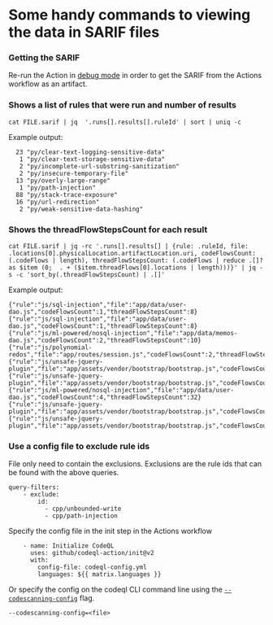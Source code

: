 # Some handy commands to viewing the data in SARIF files

### Getting the SARIF
Re-run the Action in [debug mode](https://docs.github.com/en/actions/monitoring-and-troubleshooting-workflows/enabling-debug-logging) in order to get the SARIF from the Actions workflow as an artifact.

### Shows a list of rules that were run and number of results
```
cat FILE.sarif | jq  '.runs[].results[].ruleId' | sort | uniq -c
```
Example output:
```
  23 "py/clear-text-logging-sensitive-data"
   1 "py/clear-text-storage-sensitive-data"
   2 "py/incomplete-url-substring-sanitization"
   2 "py/insecure-temporary-file"
  13 "py/overly-large-range"
   1 "py/path-injection"
  88 "py/stack-trace-exposure"
  16 "py/url-redirection"
   2 "py/weak-sensitive-data-hashing"
```

### Shows the threadFlowStepsCount for each result
```
cat FILE.sarif | jq -rc '.runs[].results[] | {rule: .ruleId, file: .locations[0].physicalLocation.artifactLocation.uri, codeFlowsCount: (.codeFlows | length), threadFlowStepsCount: (.codeFlows | reduce .[]? as $item (0;  . + ($item.threadFlows[0].locations | length)))}' | jq -s -c 'sort_by(.threadFlowStepsCount) | .[]'
```
Example output:
```
{"rule":"js/sql-injection","file":"app/data/user-dao.js","codeFlowsCount":1,"threadFlowStepsCount":8}
{"rule":"js/sql-injection","file":"app/data/user-dao.js","codeFlowsCount":1,"threadFlowStepsCount":8}
{"rule":"js/ml-powered/nosql-injection","file":"app/data/memos-dao.js","codeFlowsCount":2,"threadFlowStepsCount":10}
{"rule":"js/polynomial-redos","file":"app/routes/session.js","codeFlowsCount":2,"threadFlowStepsCount":14}
{"rule":"js/unsafe-jquery-plugin","file":"app/assets/vendor/bootstrap/bootstrap.js","codeFlowsCount":2,"threadFlowStepsCount":26}
{"rule":"js/unsafe-jquery-plugin","file":"app/assets/vendor/bootstrap/bootstrap.js","codeFlowsCount":2,"threadFlowStepsCount":31}
{"rule":"js/ml-powered/nosql-injection","file":"app/data/user-dao.js","codeFlowsCount":4,"threadFlowStepsCount":32}
{"rule":"js/unsafe-jquery-plugin","file":"app/assets/vendor/bootstrap/bootstrap.js","codeFlowsCount":2,"threadFlowStepsCount":37}
{"rule":"js/unsafe-jquery-plugin","file":"app/assets/vendor/bootstrap/bootstrap.js","codeFlowsCount":3,"threadFlowStepsCount":41}
```

### Use a config file to exclude rule ids
File only need to contain the exclusions.  Exclusions are the rule ids that can be found with the above queries.
```
query-filters:
    - exclude:
        id: 
          - cpp/unbounded-write
          - cpp/path-injection
```
Specify the config file in the init step in the Actions workflow
```
    - name: Initialize CodeQL
      uses: github/codeql-action/init@v2
      with:
        config-file: codeql-config.yml
        languages: ${{ matrix.languages }}
```
Or specify the config on the codeql CLI command line using the [`--codescanning-config`](https://codeql.github.com/docs/codeql-cli/manual/database-init/#cmdoption-codeql-database-init-codescanning-config) flag.
```
--codescanning-config=<file>
```

